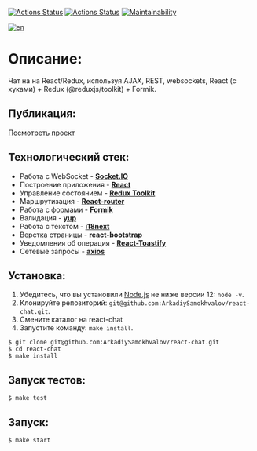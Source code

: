 [![Actions Status](https://github.com/ArkadiySamokhvalov/react-chat/actions/workflows/nodeci.yml/badge.svg)](https://github.com/ArkadiySamokhvalov/react-chat/actions)
[![Actions Status](https://github.com/ArkadiySamokhvalov/react-chat/actions/workflows/rollbar.yml/badge.svg)](https://github.com/ArkadiySamokhvalov/react-chat/actions)
[![Maintainability](https://api.codeclimate.com/v1/badges/dfa4aae841075724b5aa/maintainability)](https://codeclimate.com/github/ArkadiySamokhvalov/react-chat/maintainability)

[![en](https://img.shields.io/badge/lang-en-blue.svg)](https://github.com/ArkadiySamokhvalov/react-chat/blob/main/README.en.md)

# Описание: 
Чат на на React/Redux, используя AJAX, REST, websockets, React (с хуками) + Redux (@reduxjs/toolkit) + Formik.

## Публикация:
[Посмотреть проект](https://react-chat-pet-project.herokuapp.com/)

## Технологический стек:
- Работа с WebSocket - **[Socket.IO](https://socket.io/)**
- Построение приложения - **[React](https://reactjs.org/)**
- Управление состоянием - **[Redux Toolkit](https://redux-toolkit.js.org/)**
- Маршрутизация - **[React-router](https://reactrouter.com/en/v6.3.0)**
- Работа с формами - **[Formik](https://formik.org/)**
- Валидация - **[yup](https://github.com/jquense/yup)** 
- Работа с текстом - **[i18next](https://www.i18next.com)**
- Верстка страницы - **[react-bootstrap](https://react-bootstrap.github.io/)**
- Уведомления об операция - **[React-Toastify](https://github.com/fkhadra/react-toastify#readme)**
- Сетевые запросы - **[axios](https://github.com/axios/axios)**

## Установка:
1. Убедитесь, что вы установили [Node.js](https://nodejs.org/en/) не ниже версии 12: ```node -v```.
2. Клонируйте репозиторий: ```git@github.com:ArkadiySamokhvalov/react-chat.git```.
3. Смените каталог на react-chat
4. Запустите команду: ```make install```.

```shell
$ git clone git@github.com:ArkadiySamokhvalov/react-chat.git
$ cd react-chat
$ make install
```

## Запуск тестов:
```shell
$ make test
```

## Запуск: 
```shell
$ make start
```
